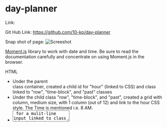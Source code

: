 # day-planner

Link:

Git Hub Link: https://github.com/10-kp/day-planner

Snap shot of page: ![Screeshot](https://github.com/10-kp/XXXCCC/main/assets/screen-shot-of-page.png?raw=true)


[Moment.js](https://momentjs.com/) library to work with date and time. Be sure to read the documentation carefully and concentrate on using Moment.js in the browser.

HTML
- Under the parent <div> class container, created a child id for "hour" (linked to CSS) and class linked to "row", "time-block", and "past" classes
- Under the child class "row", "time-block", and "past", created a grid with column, medium size, with 1 column (out of 12) and link to the hour CSS style. The Time is mentioned i.e. 8 AM.
- <textarea> for a mulit-line input linked to class description in CSS.
- <button> with class button linked to saveBtn in CSS and column size, medium, 1. Also created a "save icon"
- Repeated the steps for each with different times.
- Created variables to update the past, present and future time and link it to the CSS and added jQuery.
- Called the function to run the code. Avoid bubbling and other events to be called simultaneously.

CSS 
- No changes